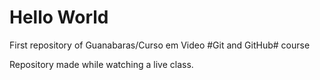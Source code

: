 # Hello World
 First repository of Guanabaras/Curso em Video #Git and GitHub# course

Repository made while watching a live class.
